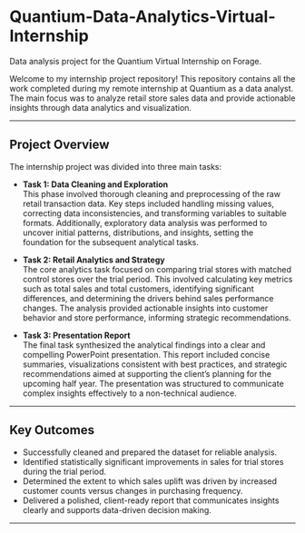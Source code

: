 # Quantium-Data-Analytics-Virtual-Internship
Data analysis project for the Quantium Virtual Internship on Forage.

Welcome to my internship project repository! This repository contains all the work completed during my remote internship at Quantium as a data analyst. The main focus was to analyze retail store sales data and provide actionable insights through data analytics and visualization.

---

## Project Overview

The internship project was divided into three main tasks:

- **Task 1: Data Cleaning and Exploration**  
  This phase involved thorough cleaning and preprocessing of the raw retail transaction data. Key steps included handling missing values, correcting data inconsistencies, and transforming variables to suitable formats. Additionally, exploratory data analysis was performed to uncover initial patterns, distributions, and insights, setting the foundation for the subsequent analytical tasks.

- **Task 2: Retail Analytics and Strategy**  
  The core analytics task focused on comparing trial stores with matched control stores over the trial period. This involved calculating key metrics such as total sales and total customers, identifying significant differences, and determining the drivers behind sales performance changes. The analysis provided actionable insights into customer behavior and store performance, informing strategic recommendations.

- **Task 3: Presentation Report**  
  The final task synthesized the analytical findings into a clear and compelling PowerPoint presentation. This report included concise summaries, visualizations consistent with best practices, and strategic recommendations aimed at supporting the client’s planning for the upcoming half year. The presentation was structured to communicate complex insights effectively to a non-technical audience.

---

## Key Outcomes

- Successfully cleaned and prepared the dataset for reliable analysis.  
- Identified statistically significant improvements in sales for trial stores during the trial period.  
- Determined the extent to which sales uplift was driven by increased customer counts versus changes in purchasing frequency.  
- Delivered a polished, client-ready report that communicates insights clearly and supports data-driven decision making.

---

